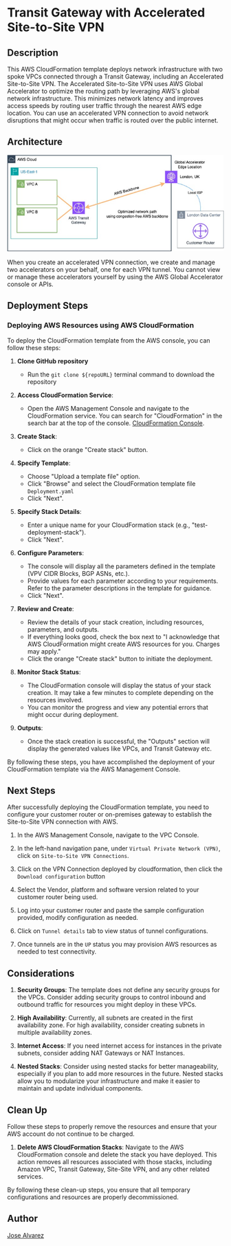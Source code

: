 # Transit Gateway with Accelerated Site-to-Site VPN

## Description

This AWS CloudFormation template deploys network infrastructure with two spoke VPCs connected through a Transit Gateway, including an Accelerated Site-to-Site VPN. The Accelerated Site-to-Site VPN uses AWS Global Accelerator to optimize the routing path by leveraging AWS's global network infrastructure. This minimizes network latency and improves access speeds by routing user traffic through the nearest AWS edge location. You can use an accelerated VPN connection to avoid network disruptions that might occur when traffic is routed over the public internet.

## Architecture

<p align="center">
  <img src="images/Architecture.jpg" alt="Architecture Diagram" width="800" height="auto"/>
</p>

When you create an accelerated VPN connection, we create and manage two accelerators on your behalf, one for each VPN tunnel. You cannot view or manage these accelerators yourself by using the AWS Global Accelerator console or APIs.

## Deployment Steps

### Deploying AWS Resources using AWS CloudFormation

To deploy the CloudFormation template from the AWS console, you can follow these steps:

1. **Clone GitHub repository**
   - Run the `git clone ${repoURL}` terminal command to download the repository

2. **Access CloudFormation Service**:
   - Open the AWS Management Console and navigate to the CloudFormation service. You can search for "CloudFormation" in the search bar at the top of the console. [CloudFormation Console](https://console.aws.amazon.com/cloudformation/).

3. **Create Stack**:
   - Click on the orange "Create stack" button.

4. **Specify Template**:
   - Choose "Upload a template file" option.
   - Click "Browse" and select the CloudFormation template file `Deployment.yaml`
   - Click "Next".

5. **Specify Stack Details**:
   - Enter a unique name for your CloudFormation stack (e.g., "test-deployment-stack").
   - Click "Next".

6. **Configure Parameters**:
   - The console will display all the parameters defined in the template (VPV CIDR Blocks, BGP ASNs, etc.).
   - Provide values for each parameter according to your requirements. Refer to the parameter descriptions in the template for guidance.
   - Click "Next".

7. **Review and Create**:
   - Review the details of your stack creation, including resources, parameters, and outputs.
   - If everything looks good, check the box next to "I acknowledge that AWS CloudFormation might create AWS resources for you. Charges may apply."
   - Click the orange "Create stack" button to initiate the deployment.

8. **Monitor Stack Status**:
   - The CloudFormation console will display the status of your stack creation. It may take a few minutes to complete depending on the resources involved.
   - You can monitor the progress and view any potential errors that might occur during deployment.

9. **Outputs**:
   - Once the stack creation is successful, the "Outputs" section will display the generated values like VPCs, and Transit Gateway etc.

By following these steps, you have accomplished the deployment of your CloudFormation template via the AWS Management Console.
 

## Next Steps

After successfully deploying the CloudFormation template, you need to configure your customer router or on-premises gateway to establish the Site-to-Site VPN connection with AWS.

1. In the AWS Management Console, navigate to the VPC Console.

2. In the left-hand navigation pane, under `Virtual Private Network (VPN)`, click on `Site-to-Site VPN Connections`.

3. Click on the VPN Connection deployed by cloudformation, then click the `Download configuration` button

4. Select the Vendor, platform and software version related to your customer router being used. 

5. Log into your customer router and paste the sample configuration provided, modify configuration as needed. 

6. Click on `Tunnel details` tab to view status of tunnel configurations.

7. Once tunnels are in the `UP` status you may provision AWS resources as needed to test connectivity.

## Considerations

1. **Security Groups**: The template does not define any security groups for the VPCs. Consider adding security groups to control inbound and outbound traffic for resources you might deploy in these VPCs.

2. **High Availability**: Currently, all subnets are created in the first availability zone. For high availability, consider creating subnets in multiple availability zones.

3. **Internet Access**: If you need internet access for instances in the private subnets, consider adding NAT Gateways or NAT Instances.

4. **Nested Stacks**: Consider using nested stacks for better manageability, especially if you plan to add more resources in the future. Nested stacks allow you to modularize your infrastructure and make it easier to maintain and update individual components.

## Clean Up

Follow these steps to properly remove the resources and ensure that your AWS account do not continue to be charged.

1. **Delete AWS CloudFormation Stacks**: Navigate to the AWS CloudFormation console and delete the stack you have deployed. This action removes all resources associated with those stacks, including Amazon VPC, Transit Gateway, Site-Site VPN, and any other related services.

By following these clean-up steps, you ensure that all temporary configurations and resources are properly decommissioned.


## Author
[Jose Alvarez](https://www.linkedin.com/in/jose-alvarez-3a71a2107/)
